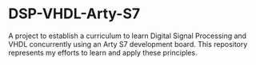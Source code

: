 # DSP-VHDL-Arty-S7
A project to establish a curriculum to learn Digital Signal Processing and VHDL concurrently using an Arty S7 development board. This repository represents my efforts to learn and apply these principles.
